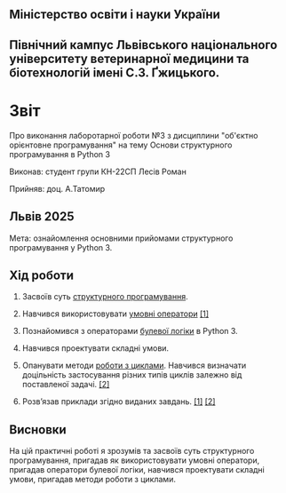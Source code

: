 ## Міністерство освіти і науки України

## Північний кампус Львівського національного університету ветеринарної медицини та біотехнологій імені С.З. Ґжицького.

# Звіт
Про виконання лаборотарної роботи №3 з дисциплини "об'єктно орієнтовне програмування" на тему Основи структурного програмування в Python 3

Виконав: студент групи КН-22СП Лесів Роман

Прийняв: доц. А.Татомир
## Львів 2025

Мета: ознайомлення основними прийомами структурного
програмування у Python 3.

## Хід роботи

1. Засвоїв суть [структурного програмування](https://foxminded.ua/strukturne-prohramuvannia/).

2. Навчився використовувати [умовні оператори](https://www.miyklas.com.ua/p/informatica/8-klas/algoritmi-ta-programi-394917/rozgaluzhennia-umovni-operatori-400169/re-2ffb1587-4860-4264-b093-cf9e59f7252e)
[[1]](conditions.py)
3. Познайомився з операторами [булевої логіки](https://foxminded.ua/bool-python-shcho-tse/) в Python 3.

4. Навчився проектувати складні умови.

5. Опанувати методи [роботи з циклами](https://foxminded.ua/tsykly-v-prohramuvanni/). Навчився визначати доцільність
застосування різних типів циклів залежно від поставленої задачі. 
[[2]](loops.py)
 
6. Розв’язав приклади згідно виданих завдань.
[[1]](conditions.py)
[[2]](loops.py)
## Висновки  
На цій практичні роботі я зрозумів та засвоїв суть структурного програмування, пригадав як використовувати умовні оператори, пригадав оператори булевої логіки, навчився проектувати складні умови, пригадав методи роботи з циклами.
